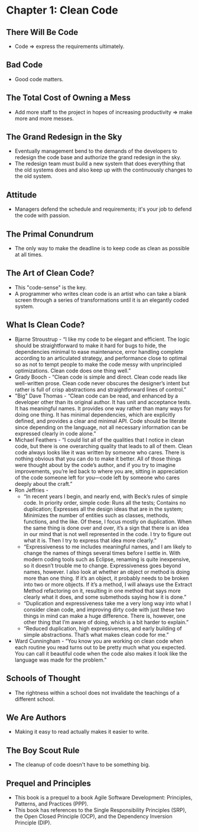 # Chapter 1: Clean Code

## There Will Be Code

* Code => express the requirements ultimately.

## Bad Code

* Good code matters.

## The Total Cost of Owning a Mess

* Add more staff to the project in hopes of increasing productivity => make more and more messes.

## The Grand Redesign in the Sky

* Eventually management bend to the demands of the developers to redesign the code base and authorize the grand redesign in the sky.
* The redesign team must build a new system that does everything that the old systems does and also keep up with the continuously changes to the old system.

## Attitude

* Managers defend the schedule and requirements; it's your job to defend the code with passion.

## The Primal Conundrum

* The only way to make the deadline is to keep code as clean as possible at all times.

## The Art of Clean Code?

* This "code-sense" is the key.
* A programmer who writes clean code is an artist who can take a blank screen through a series of transformations until it is an elegantly coded system.

## What Is Clean Code?

* Bjarne Stroustrup - “I like my code to be elegant and efficient. The logic should be straightforward to make it hard for bugs to hide, the dependencies minimal to ease maintenance, error handling complete according to an articulated strategy, and performance close to optimal so as not to tempt people to make the code messy with unprincipled optimizations. Clean code does one thing well.”
* Grady Booch - “Clean code is simple and direct. Clean code reads like well-written prose. Clean code never obscures the designer’s intent but rather is full of crisp abstractions and straightforward lines of control.”
* "Big" Dave Thomas - “Clean code can be read, and enhanced by a developer other than its original author. It has unit and acceptance tests. It has meaningful names. It provides one way rather than many ways for doing one thing. It has minimal dependencies, which are explicitly defined, and provides a clear and minimal API. Code should be literate since depending on the language, not all necessary information can be expressed clearly in code alone.”
* Michael Feathers - “I could list all of the qualities that I notice in clean code, but there is one overarching quality that leads to all of them. Clean code always looks like it was written by someone who cares. There is nothing obvious that you can do to make it better. All of those things were thought about by the code’s author, and if you try to imagine improvements, you’re led back to where you are, sitting in appreciation of the code someone left for you—code left by someone who cares deeply about the craft.”
* Ron Jeffries -
  * “In recent years I begin, and nearly end, with Beck’s rules of simple code. In priority order, simple code: Runs all the tests; Contains no duplication; Expresses all the design ideas that are in the system; Minimizes the number of entities such as classes, methods, functions, and the like. Of these, I focus mostly on duplication. When the same thing is done over and over, it’s a sign that there is an idea in our mind that is not well represented in the code. I try to figure out what it is. Then I try to express that idea more clearly.”
  * “Expressiveness to me includes meaningful names, and I am likely to change the names of things several times before I settle in. With modern coding tools such as Eclipse, renaming is quite inexpensive, so it doesn’t trouble me to change. Expressiveness goes beyond names, however. I also look at whether an object or method is doing more than one thing. If it’s an object, it probably needs to be broken into two or more objects. If it’s a method, I will always use the Extract Method refactoring on it, resulting in one method that says more clearly what it does, and some submethods saying how it is done.”
  * “Duplication and expressiveness take me a very long way into what I consider clean code, and improving dirty code with just these two things in mind can make a huge difference. There is, however, one other thing that I’m aware of doing, which is a bit harder to explain.”
  * “Reduced duplication, high expressiveness, and early building of simple abstractions. That’s what makes clean code for me.”
* Ward Cunningham - “You know you are working on clean code when each routine you read turns out to be pretty much what you expected. You can call it beautiful code when the code also makes it look like the language was made for the problem.”

## Schools of Thought

* The rightness within a school does not invalidate the teachings of a different school.

## We Are Authors

* Making it easy to read actually makes it easier to write.

## The Boy Scout Rule

* The cleanup of code doesn't have to be something big.

## Prequel and Principles

* This book is a prequel to a book Agile Software Development: Principles, Patterns, and Practices (PPP).
* This book has references to the Single Responsibility Principles (SRP), the Open Closed Principle (OCP), and the Dependency Inversion Principle (DIP).
